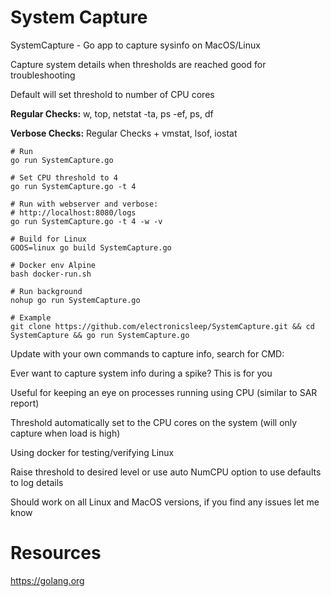 # System Capture

SystemCapture - Go app to capture sysinfo on MacOS/Linux

Capture system details when thresholds are reached good for troubleshooting

Default will set threshold to number of CPU cores

**Regular Checks:** w, top, netstat -ta, ps -ef, ps, df

**Verbose Checks:** Regular Checks + vmstat, lsof, iostat

```
# Run
go run SystemCapture.go

# Set CPU threshold to 4
go run SystemCapture.go -t 4

# Run with webserver and verbose:
# http://localhost:8080/logs
go run SystemCapture.go -t 4 -w -v

# Build for Linux
GOOS=linux go build SystemCapture.go

# Docker env Alpine
bash docker-run.sh

# Run background
nohup go run SystemCapture.go

# Example
git clone https://github.com/electronicsleep/SystemCapture.git && cd SystemCapture && go run SystemCapture.go
```

Update with your own commands to capture info, search for CMD:

Ever want to capture system info during a spike? This is for you

Useful for keeping an eye on processes running using CPU (similar to SAR report)

Threshold automatically set to the CPU cores on the system (will only capture when load is high)

Using docker for testing/verifying Linux

Raise threshold to desired level or use auto NumCPU option to use defaults to log details

Should work on all Linux and MacOS versions, if you find any issues let me know

# Resources

https://golang.org
